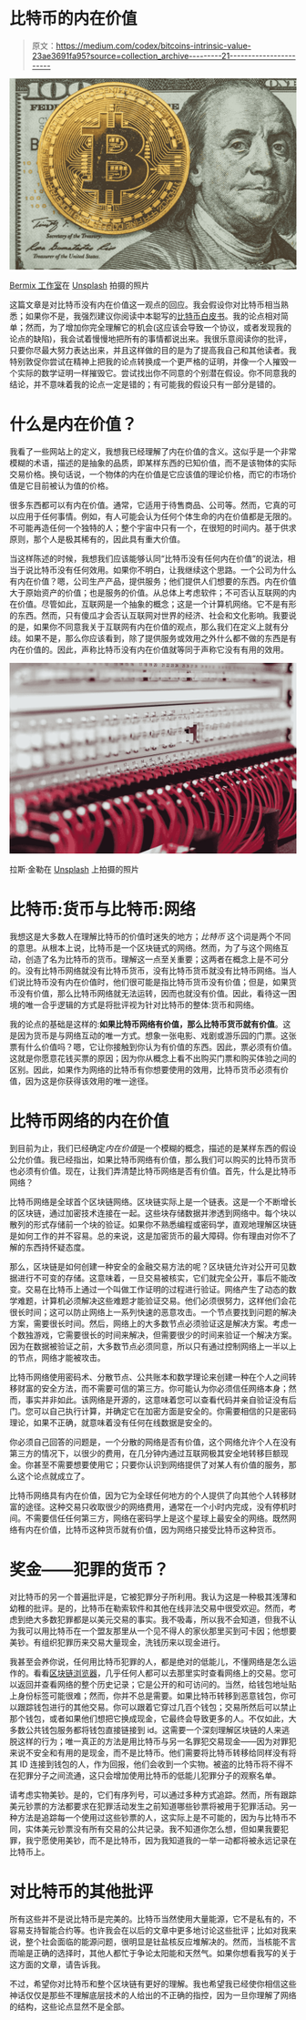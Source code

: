 # 比特币的内在价值

> 原文：<https://medium.com/codex/bitcoins-intrinsic-value-23ae3691fa95?source=collection_archive---------21----------------------->

![](img/db8425700128929e4c195adc8f1c33b8.png)

[Bermix 工作室](https://unsplash.com/@bermixstudio?utm_source=medium&utm_medium=referral)在 [Unsplash](https://unsplash.com?utm_source=medium&utm_medium=referral) 拍摄的照片

这篇文章是对比特币没有内在价值这一观点的回应。我会假设你对比特币相当熟悉；如果你不是，我强烈建议你阅读中本聪写的[比特币白皮书](https://bitcoin.org/en/bitcoin-paper)。我的论点相对简单；然而，为了增加你完全理解它的机会(这应该会导致一个协议，或者发现我的论点的缺陷)，我会试着慢慢地把所有的事情都说出来。我很乐意阅读你的批评，只要你尽最大努力表达出来，并且这样做的目的是为了提高我自己和其他读者。我特别敦促你尝试在精神上把我的论点转换成一个更严格的证明，并像一个人摧毁一个实际的数学证明一样摧毁它。尝试找出你不同意的个别潜在假设。你不同意我的结论，并不意味着我的论点一定是错的；有可能我的假设只有一部分是错的。

# 什么是内在价值？

我看了一些网站上的定义，我想我已经理解了内在价值的含义。这似乎是一个非常模糊的术语，描述的是抽象的品质，即某样东西的已知价值，而不是该物体的实际交易价格。换句话说，一个物体的内在价值是它应该值的理论价格，而它的市场价值是它目前被认为值的价格。

很多东西都可以有内在价值。通常，它适用于待售商品、公司等。然而，它真的可以应用于任何事情。例如，有人可能会认为任何个体生命的内在价值都是无限的。不可能再造任何一个独特的人；整个宇宙中只有一个，在很短的时间内。基于供求原则，那个人是极其稀有的，因此具有重大价值。

当这样陈述的时候，我想我们应该能够认同“比特币没有任何内在价值”的说法，相当于说比特币没有任何效用。如果你不明白，让我继续这个思路。一个公司为什么有内在价值？嗯，公司生产产品，提供服务；他们提供人们想要的东西。内在价值大于原始资产的价值；也是服务的价值。从总体上考虑软件；不可否认互联网的内在价值。尽管如此，互联网是一个抽象的概念；这是一个计算机网络。它不是有形的东西。然而，只有傻瓜才会否认互联网对世界的经济、社会和文化影响。我要说的是，如果你不同意我关于互联网有内在价值的观点，那么我们在定义上就有分歧。如果不是，那么你应该看到，除了提供服务或效用之外什么都不做的东西是有内在价值的。因此，声称比特币没有内在价值就等同于声称它没有有用的效用。

![](img/4687f25cc1f687a6cf1ef1093ad726cf.png)

拉斯·金勒在 [Unsplash](https://unsplash.com?utm_source=medium&utm_medium=referral) 上拍摄的照片

# 比特币:货币与比特币:网络

我想这是大多数人在理解比特币的价值时迷失的地方；*比特币* 这个词是两个不同的意思。从根本上说，比特币是一个区块链式的网络。然而，为了与这个网络互动，创造了名为比特币的货币。理解这一点至关重要；这两者在概念上是不可分的。没有比特币网络就没有比特币货币，没有比特币货币就没有比特币网络。当人们说比特币没有内在价值时，他们很可能是指比特币货币没有价值；但是，如果货币没有价值，那么比特币网络就无法运转，因而也就没有价值。因此，看待这一困境的唯一合乎逻辑的方式是将批评视为针对比特币的整体:货币和网络。

我的论点的基础是这样的:**如果比特币网络有价值，那么比特币货币就有价值**。这是因为货币是与网络互动的唯一方式。想象一张电影、戏剧或游乐园的门票。这张票有什么价值吗？嗯，它让你接触到你认为有价值的东西。因此，票必须有价值。这就是你愿意花钱买票的原因；因为你从概念上看不出购买门票和购买体验之间的区别。因此，如果作为网络的比特币有你想要使用的效用，比特币货币必须有价值，因为这是你获得该效用的唯一途径。

# 比特币网络的内在价值

到目前为止，我们已经确定*内在价值*是一个模糊的概念，描述的是某样东西的假设公允价值。我已经指出，如果比特币网络有价值，那么我们可以购买的比特币货币也必须有价值。现在，让我们弄清楚比特币网络是否有价值。首先，什么是比特币网络？

比特币网络是全球首个区块链网络。区块链实际上是一个链表。这是一个不断增长的区块链，通过加密技术连接在一起。这些块存储数据并渗透到网络中。每个块以散列的形式存储前一个块的验证。如果你不熟悉编程或密码学，直观地理解区块链是如何工作的并不容易。总的来说，这是加密货币的最大障碍。你有理由对你不了解的东西持怀疑态度。

那么，区块链是如何创建一种安全的金融交易方法的呢？区块链允许对公开可见数据进行不可变的存储。这意味着，一旦交易被核实，它们就完全公开，事后不能改变。交易在比特币上通过一个叫做工作证明的过程进行验证。网络产生了动态的数学难题，计算机必须解决这些难题才能验证交易。他们必须很努力，这样他们会花很长时间；这可以防止网络上一系列快速的恶意攻击。一个节点要找到问题的解决方案，需要很长时间。然后，网络上的大多数节点必须验证这是解决方案。考虑一个数独游戏，它需要很长的时间来解决，但需要很少的时间来验证一个解决方案。因为在数据被验证之前，大多数节点必须同意，所以只有通过控制网络上一半以上的节点，网络才能被攻击。

比特币网络使用密码术、分散节点、公共账本和数学理论来创建一种在个人之间转移财富的安全方法，而不需要可信的第三方。你可能认为你必须信任网络本身；然而，事实并非如此。该网络是开源的，这意味着您可以查看代码并亲自验证没有后门。您可以自己执行计算，并确定它在加密方面是安全的。你需要相信的只是密码理论，如果不正确，就意味着没有任何在线数据是安全的。

你必须自己回答的问题是，一个分散的网络是否有价值，这个网络允许个人在没有第三方的情况下，以很少的费用，在几分钟内通过互联网极其安全地转移巨额现金。你甚至不需要想要使用它；只要你认识到网络提供了对某人有价值的服务，那么这个论点就成立了。

比特币网络具有内在价值，因为它为全球任何地方的个人提供了向其他个人转移财富的途径。这种交易只收取很少的网络费用，通常在一个小时内完成，没有停机时间。不需要信任任何第三方，网络在密码学上是这个星球上最安全的网络。既然网络有内在价值，比特币这种货币就有价值，因为网络只接受比特币这种货币。

# 奖金——犯罪的货币？

对比特币的另一个普遍批评是，它被犯罪分子所利用。我认为这是一种极其浅薄和幼稚的批评。是的，比特币在勒索软件和其他在线非法交易中很受欢迎。然而，考虑到绝大多数犯罪都是以美元交易的事实。我不吸毒，所以我不会知道，但我不认为我可以用比特币在一个盟友那里从一个见不得人的家伙那里买到可卡因；他想要美钞。有组织犯罪历来交易大量现金，洗钱历来以现金进行。

我甚至会养你说，任何用比特币犯罪的人，都是绝对的低能儿，不懂网络是怎么运作的。看看[区块链浏览器](https://www.blockchain.com/explorer)，几乎任何人都可以去那里实时查看网络上的交易。您可以返回并查看网络的整个历史记录；它是公开的和可访问的。当然，给钱包地址贴上身份标签可能很难；然而，你并不总是需要。如果比特币转移到恶意钱包，你可以跟踪钱包进行的其他交易。你可以跟着它穿过几百个钱包；交易所然后可以禁止那个钱包，或者如果他们想把它换成现金，它最终会导致更多的人。不仅如此，大多数公共钱包服务都将钱包直接链接到 id。这需要一个深刻理解区块链的人来逃脱这样的行为；唯一真正的方法是用比特币与另一名罪犯交易现金——因为对罪犯来说不安全和有用的是现金，而不是比特币。他们需要将比特币转移给同样没有将其 ID 连接到钱包的人，作为回报，他们会收到一个实物。被盗的比特币将不得不在犯罪分子之间流通，这只会增加使用比特币的低能儿犯罪分子的观察名单。

请考虑实物美钞。是的，它们有序列号，可以通过多种方式追踪。然而，所有跟踪美元钞票的方法都要求在犯罪活动发生之前知道哪些钞票将被用于犯罪活动。另一种方法是追踪每一个使用过这些钞票的人，这实际上是不可能的，因为与比特币不同，实体美元钞票没有所有交易的公共记录。我不知道你怎么想，但如果我要犯罪，我宁愿使用美钞，而不是比特币，因为我知道我的一举一动都将被永远记录在比特币上。

# 对比特币的其他批评

所有这些并不是说比特币是完美的。比特币当然使用大量能源，它不是私有的，不容易支持智能合约等。也许我会在以后的文章中更多地讨论这些批评；比如对我来说，整个社会面临的能源问题，很明显是钍盐核反应堆解决的。然而，当核能不言而喻是正确的选择时，其他人都忙于争论太阳能和天然气。如果你想看我写的关于这方面的文章，请告诉我。

不过，希望你对比特币和整个区块链有更好的理解。我也希望我已经使你相信这些神话仅仅是那些不理解底层技术的人给出的不正确的指控，因为一旦你理解了网络的结构，这些论点显然不是全部。